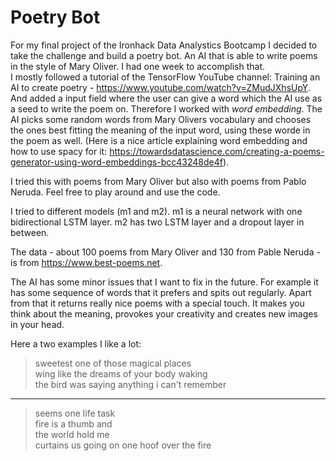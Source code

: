 # Poetry Bot

For my final project of the Ironhack Data Analystics Bootcamp I decided to take the challenge and build a poetry bot. An AI that is able to write poems in the style of Mary Oliver. I had one week to accomplish that.  
I mostly followed a tutorial of the TensorFlow YouTube channel: Training an AI to create poetry - https://www.youtube.com/watch?v=ZMudJXhsUpY. And added a input field where the user can give a word which the AI use as a seed to write the poem on. Therefore I worked with *word embedding*. The AI picks some random words from Mary Olivers vocabulary and chooses the ones best fitting the meaning of the input word, using these worde in the poem as well. (Here is a nice article explaining word embedding and how to use spacy for it: https://towardsdatascience.com/creating-a-poems-generator-using-word-embeddings-bcc43248de4f).  

I tried this with poems from Mary Oliver but also with poems from Pablo Neruda. Feel free to play around and use the code. 

I tried to different models (m1 and m2). m1 is a neural network with one bidirectional LSTM layer. m2 has two LSTM layer and a dropout layer in between.

The data - about 100 poems from Mary Oliver and 130 from Pable Neruda - is from https://www.best-poems.net.

The AI has some minor issues that I want to fix in the future. For example it has some sequence of words that it prefers and spits out regularly. Apart from that it returns really nice poems with a special touch. It makes you think about the meaning, provokes your creativity and creates new images in your head.

Here a two examples I like a lot:

> sweetest one of those magical places  
> wing like the dreams of your body waking  
> the bird was saying anything i can't remember  

----

> seems one life task   
> fire is a thumb and  
> the world hold me  
> curtains us going on one hoof over the fire  

